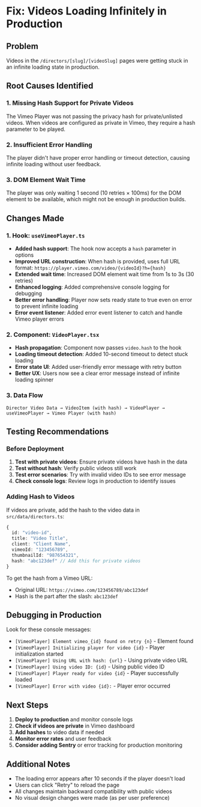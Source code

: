 # Fix: Videos Loading Infinitely in Production

## Problem
Videos in the `/directors/[slug]/[videoSlug]` pages were getting stuck in an infinite loading state in production.

## Root Causes Identified

### 1. Missing Hash Support for Private Videos
The Vimeo Player was not passing the privacy hash for private/unlisted videos. When videos are configured as private in Vimeo, they require a hash parameter to be played.

### 2. Insufficient Error Handling
The player didn't have proper error handling or timeout detection, causing infinite loading without user feedback.

### 3. DOM Element Wait Time
The player was only waiting 1 second (10 retries × 100ms) for the DOM element to be available, which might not be enough in production builds.

## Changes Made

### 1. Hook: `useVimeoPlayer.ts`
- **Added hash support**: The hook now accepts a `hash` parameter in options
- **Improved URL construction**: When hash is provided, uses full URL format: `https://player.vimeo.com/video/{videoId}?h={hash}`
- **Extended wait time**: Increased DOM element wait time from 1s to 3s (30 retries)
- **Enhanced logging**: Added comprehensive console logging for debugging
- **Better error handling**: Player now sets ready state to true even on error to prevent infinite loading
- **Error event listener**: Added error event listener to catch and handle Vimeo player errors

### 2. Component: `VideoPlayer.tsx`
- **Hash propagation**: Component now passes `video.hash` to the hook
- **Loading timeout detection**: Added 10-second timeout to detect stuck loading
- **Error state UI**: Added user-friendly error message with retry button
- **Better UX**: Users now see a clear error message instead of infinite loading spinner

### 3. Data Flow
```
Director Video Data → VideoItem (with hash) → VideoPlayer → useVimeoPlayer → Vimeo Player (with hash)
```

## Testing Recommendations

### Before Deployment
1. **Test with private videos**: Ensure private videos have hash in the data
2. **Test without hash**: Verify public videos still work
3. **Test error scenarios**: Try with invalid video IDs to see error message
4. **Check console logs**: Review logs in production to identify issues

### Adding Hash to Videos
If videos are private, add the hash to the video data in `src/data/directors.ts`:

```typescript
{
  id: "video-id",
  title: "Video Title",
  client: "Client Name",
  vimeoId: "123456789",
  thumbnailId: "987654321",
  hash: "abc123def" // Add this for private videos
}
```

To get the hash from a Vimeo URL:
- Original URL: `https://vimeo.com/123456789/abc123def`
- Hash is the part after the slash: `abc123def`

## Debugging in Production

Look for these console messages:
- `[VimeoPlayer] Element vimeo_{id} found on retry {n}` - Element found
- `[VimeoPlayer] Initializing player for video {id}` - Player initialization started
- `[VimeoPlayer] Using URL with hash: {url}` - Using private video URL
- `[VimeoPlayer] Using video ID: {id}` - Using public video ID
- `[VimeoPlayer] Player ready for video {id}` - Player successfully loaded
- `[VimeoPlayer] Error with video {id}:` - Player error occurred

## Next Steps

1. **Deploy to production** and monitor console logs
2. **Check if videos are private** in Vimeo dashboard
3. **Add hashes** to video data if needed
4. **Monitor error rates** and user feedback
5. **Consider adding Sentry** or error tracking for production monitoring

## Additional Notes

- The loading error appears after 10 seconds if the player doesn't load
- Users can click "Retry" to reload the page
- All changes maintain backward compatibility with public videos
- No visual design changes were made (as per user preference)

